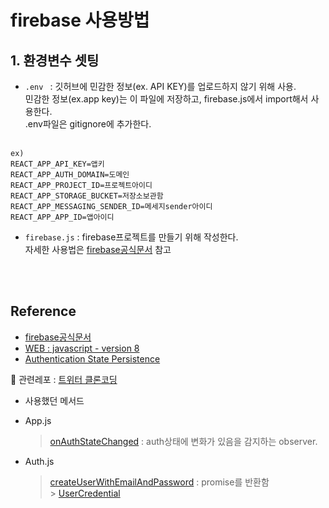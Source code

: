 # firebase 사용방법

## 1. 환경변수 셋팅

- `.env `
  : 깃허브에 민감한 정보(ex. API KEY)를 업로드하지 않기 위해 사용. <br/>
  민감한 정보(ex.app key)는 이 파일에 저장하고, firebase.js에서 import해서 사용한다. <br/>
  .env파일은 gitignore에 추가한다.<br/><br/>

```
ex)
REACT_APP_API_KEY=앱키
REACT_APP_AUTH_DOMAIN=도메인
REACT_APP_PROJECT_ID=프로젝트아이디
REACT_APP_STORAGE_BUCKET=저장소보관함
REACT_APP_MESSAGING_SENDER_ID=메세지sender아이디
REACT_APP_APP_ID=앱아이디
```

- `firebase.js`
  : firebase프로젝트를 만들기 위해 작성한다.<br/>
  자세한 사용법은 [firebase공식문서](https://firebase.google.com/docs/web/setup?hl=ko) 참고 <br/>

<br>
<br>

## Reference

- [firebase공식문서](https://firebase.google.com/docs/web/setup?hl=ko)
- [WEB : javascript - version 8](https://firebase.google.com/docs/reference/js/v8/firebase.auth.Auth?authuser=0#setpersistence)
- [Authentication State Persistence](https://firebase.google.com/docs/auth/web/auth-state-persistence#web-version-8)

🔗 관련레포 : [트위터 클론코딩](https://github.com/sukyoungshin/twitter-clone) <br>

- 사용했던 메서드
- App.js<br/>

  > [onAuthStateChanged](https://firebase.google.com/docs/reference/js/v8/firebase.auth.Auth?authuser=0#onauthstatechanged) : auth상태에 변화가 있음을 감지하는 observer. <br/>

- Auth.js<br/>
  > [createUserWithEmailAndPassword](https://firebase.google.com/docs/reference/js/v8/firebase.auth.Auth?authuser=0#createuserwithemailandpassword) : promise를 반환함<br/> > [UserCredential](https://firebase.google.com/docs/reference/js/v8/firebase.auth?authuser=0#usercredential)<br/>
